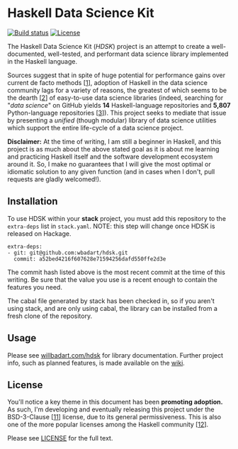 # Haskell Data Science Kit

[![Build status][build status]](https://travis-ci.org/wbadart/hdsk)
[![License][license badge]][11]

The Haskell Data Science Kit (*HDSK*) project is an attempt to create a
well-documented, well-tested, and performant data science library implemented
in the Haskell language.

Sources suggest that in spite of huge potential for performance gains over
current de facto methods [[1]], adoption of Haskell in the data science
community lags for a variety of reasons, the greatest of which seems to be the
dearth [[2]] of easy-to-use data science libraries (indeed, searching for
"*data science*" on GitHub yields **14** Haskell-language repositories and
**5,807** Python-language repositories [[3]]). This project seeks to mediate
that issue by presenting a *unified* (though modular) library of data science
utilities which support the entire life-cycle of a data science project.

**Disclaimer:** At the time of writing, I am still a beginner in Haskell, and
this project is as much about the above stated goal as it is about me learning
and practicing Haskell itself and the software development ecosystem around it.
So, I make no guarantees that I will give the most optimal or idiomatic
solution to any given function (and in cases when I don't, pull requests are
gladly welcomed!).

[1]: https://izbicki.me/blog/hlearn-cross-validates-400x-faster-than-weka
[2]: https://www.linkedin.com/pulse/haskell-data-science-good-bad-ugly-tom-hutchins
[3]: https://github.com/search?q=data+science+language%3AHaskell&type=Repositories


## Installation

To use HDSK within your **stack** project, you must add this repository to the
`extra-deps` list in `stack.yaml`. NOTE: this step will change once HDSK is
released on Hackage.

    extra-deps:
    - git: git@github.com:wbadart/hdsk.git
      commit: a52bed4216f607628e71594256dafd550ffe2d3e

The commit hash listed above is the most recent commit at the time of this writing.
Be sure that the value you use is a recent enough to contain the features you
need.

The cabal file generated by stack has been checked in, so if you aren't using
stack, and are only using cabal, the library can be installed from a fresh clone
of the repository.


## Usage

Please see [willbadart.com/hdsk](https://willbadart.com/hdsk) for library documentation.
Further project info, such as planned features, is made available on the
[wiki](https://github.com/wbadart/hdsk/wiki).


## License

You'll notice a key theme in this document has been **promoting adoption.** As
such, I'm developing and eventually releasing this project under the
BSD-3-Clause [[11]] license, due to its general permissiveness. This is also
one of the more popular licenses among the Haskell community [[12]].

Please see [LICENSE](./LICENSE) for the full text.

[11]: https://opensource.org/licenses/BSD-3-Clause
[12]: https://wiki.haskell.org/How_to_write_a_Haskell_program

[build status]:  https://travis-ci.org/wbadart/hdsk.svg?branch=master
[license badge]: https://img.shields.io/badge/license-BSD3-blue.svg
